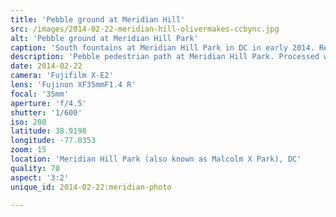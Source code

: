 ```yaml
---
title: 'Pebble ground at Meridian Hill'
src: /images/2014-02-22-meridian-hill-olivermakes-ccbync.jpg
alt: 'Pebble ground at Meridian Hill Park'
caption: 'South fountains at Meridian Hill Park in DC in early 2014. Re-processed with [VSCO Film 04](http://vsco.co/film) (Fuji Astia 100F Balance Warm).'
description: 'Pebble pedestrian path at Meridian Hill Park. Processed with [VSCO Film 04](http://vsco.co/film) (Fuji Astia 100F Balance Warm).'
date: 2014-02-22
camera: 'Fujifilm X-E2'
lens: 'Fujinon XF35mmF1.4 R'
focal: '35mm'
aperture: 'f/4.5'
shutter: '1/600'
iso: 200
latitude: 38.9198
longitude: -77.0353
zoom: 15
location: 'Meridian Hill Park (also known as Malcolm X Park), DC'
quality: 70
aspect: '3:2'
unique_id: 2014-02-22:meridian-photo

---
```

